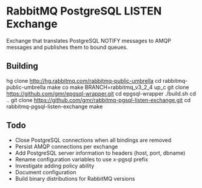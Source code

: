 RabbitMQ PostgreSQL LISTEN Exchange
===================================
Exchange that translates PostgreSQL NOTIFY messages to AMQP messages
and publishes them to bound queues.

Building
--------
hg clone http://hg.rabbitmq.com/rabbitmq-public-umbrella
cd rabbitmq-public-umbrella
make co
make BRANCH=rabbitmq_v3_2_4 up_c
git clone https://github.com/gmr/epgsql-wrapper.git
cd epgsql-wrapper
./build.sh
cd ..
git clone https://github.com/gmr/rabbitmq-pgsql-listen-exchange.git
cd rabbitmq-pgsql-listen-exchange
make

Todo
----
- Close PostgreSQL connections when all bindings are removed
- Persist AMQP connections per exchange
- Add PostgreSQL server information to headers (host, port, dbname)
- Rename configuration variables to use x-pgsql prefix
- Investigate adding policy ability
- Document configuration
- Build binary distributions for RabbitMQ versions
